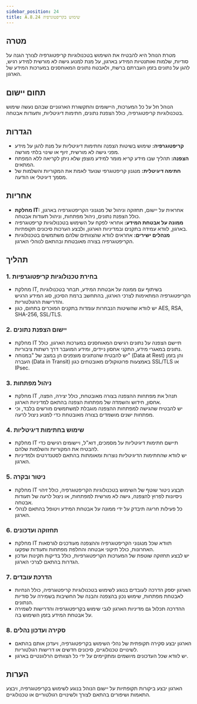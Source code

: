 ```yaml
---
sidebar_position: 24  
title: A.8.24 שימוש בקריפטוגרפיה
---
```

## מטרה  
מטרת הנוהל היא להבטיח את השימוש בטכנולוגיות קריפטוגרפיה לצורך הגנה על סודיות, שלמות ואותנטיות המידע בארגון, על מנת למנוע גישה לא מורשית למידע רגיש, להגן על נתונים בזמן העברתם ברשת, ולאבטח נתונים המאוחסנים במערכות המידע של הארגון.

## תחום יישום  
הנוהל חל על כל המערכות, היישומים והתקשורת הארגוניים שבהם נעשה שימוש בטכנולוגיות קריפטוגרפיה, כולל הצפנת נתונים, חתימות דיגיטליות, ותעודות אבטחה.

## הגדרות  
- **קריפטוגרפיה:** שימוש בשיטות הצפנה וחתימות דיגיטליות על מנת להגן על מידע מפני גישה לא מורשית, זיוף או שינוי בלתי מורשה.
- **הצפנה:** תהליך שבו מידע קריא מומר למידע מוצפן שלא ניתן לקריאה ללא המפתח המתאים.
- **חתימה דיגיטלית:** מנגנון קריפטוגרפי שנועד לאמת את המקוריות והשלמות של מסמך דיגיטלי או הודעה.

## אחריות  
- **מחלקת IT:** אחראית על יישום, תחזוקה וניהול של מנגנוני הקריפטוגרפיה בארגון, כולל הצפנת נתונים, ניהול מפתחות, וניהול תעודות אבטחה.
- **ממונה על אבטחת המידע:** אחראי לפקח על השימוש בטכנולוגיות קריפטוגרפיה בארגון, לוודא עמידה בתקנים ובמדיניות הארגון, ולבצע הערכות סיכונים תקופתיות.
- **מנהלים ישירים:** אחראים לוודא שהצוותים שלהם משתמשים בטכנולוגיות הקריפטוגרפיה בצורה מאובטחת ובהתאם לנוהלי הארגון.

## תהליך  
### 1. בחירת טכנולוגיות קריפטוגרפיות  
- מחלקת IT, בשיתוף עם ממונה על אבטחת המידע, תבחר בטכנולוגיות הקריפטוגרפיה המתאימות לצרכי הארגון, בהתחשב ברמת הסיכון, סוג המידע הרגיש והדרישות הרגולטוריות.
- יש לוודא שהשיטות הנבחרות עומדות בתקנים המוכרים בתחום, כגון AES, RSA, SHA-256, SSL/TLS.

### 2. יישום הצפנת נתונים  
- מחלקת IT תיישם הצפנה על נתונים רגישים המאוחסנים במערכות הארגון, כולל נתונים במאגרי מידע, התקני אחסון ניידים, ומידע המועבר דרך רשתות ציבוריות.
- יש להבטיח שהנתונים מוצפנים הן במצב של "במנוחה" (Data at Rest) והן בזמן העברה (Data in Transit) באמצעות פרוטוקולים מאובטחים כגון SSL/TLS או IPsec.

### 3. ניהול מפתחות  
- מחלקת IT תנהל את מפתחות ההצפנה בצורה מאובטחת, כולל יצירה, הפצה, אחסון, חידוש והשמדה של מפתחות הצפנה בהתאם למדיניות הארגון.
- יש להבטיח שהגישה למפתחות ההצפנה מוגבלת למשתמשים מורשים בלבד, וכי מפתחות ישנים מושמדים בצורה מאובטחת כדי למנוע ניצול לרעה.

### 4. שימוש בחתימות דיגיטליות  
- מחלקת IT תיישם חתימות דיגיטליות על מסמכים, דוא"ל, ויישומים רגישים כדי להבטיח את המקוריות והשלמות שלהם.
- יש לוודא שהחתימות הדיגיטליות נוצרות ומאומתות בהתאם לסטנדרטים ולמדיניות הארגון.

### 5. ניטור ובקרה  
- מחלקת IT תבצע ניטור שוטף של השימוש בטכנולוגיות הקריפטוגרפיה, כולל זיהוי ניסיונות לפרוץ להצפנה, גישה לא מורשית למפתחות, או ניצול לרעה של תעודות אבטחה.
- כל פעילות חריגה תיבדק על ידי ממונה על אבטחת המידע ויטופל בהתאם לנהלי הארגון.

### 6. תחזוקה ועדכונים  
- מחלקת IT תוודא שכל מנגנוני הקריפטוגרפיה וההצפנה מעודכנים לגרסאות האחרונות, כולל תיקוני אבטחה והחלפת מפתחות ותעודות שפקעו.
- יש לבצע תחזוקה שוטפת של המערכות הקריפטוגרפיות, כולל בדיקות תקינות ועדכון הגדרות בהתאם לצרכי הארגון.

### 7. הדרכת עובדים  
- הארגון יספק הדרכה לעובדים בנוגע לשימוש בטכנולוגיות קריפטוגרפיה, כולל הנחיות לאבטחת מפתחות, שימוש נכון בהצפנה והבנה של החשיבות בשמירה על סודיות הנתונים.
- ההדרכה תכלול גם מדיניות הארגון לגבי שימוש בקריפטוגרפיה והדרישות לשמירה על אבטחת המידע בזמן השימוש בה.

### 8. סקירה ועדכון נהלים  
- הארגון יבצע סקירה תקופתית של נהלי השימוש בקריפטוגרפיה, ויעדכן אותם בהתאם לשינויים טכנולוגיים, סיכונים חדשים או דרישות רגולטוריות.
- יש לוודא שכל העדכונים מיושמים ומתקיימים על ידי כל הצוותים הרלוונטיים בארגון.

## הערות  
הארגון יבצע ביקורות תקופתיות על יישום הנוהל בנוגע לשימוש בקריפטוגרפיה, ויבצע התאמות ושיפורים בהתאם לצורך ולשינויים רגולטוריים או טכנולוגיים.